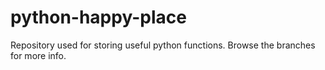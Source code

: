 # python-happy-place
Repository used for storing useful python functions. Browse the branches for more info.
